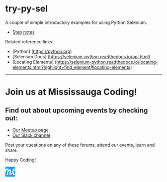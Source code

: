 # try-py-sel
A couple of simple introductory examples for using Python Selenium.

- [Step notes](https://bit.ly/2IUXIms)


Related reference links:

- [Python] (https://python.org)
- [Selenium Docs] (https://selenium-python.readthedocs.io/api.html)
- [Locating Elements] (https://selenium-python.readthedocs.io/locating-elements.html?highlight=find_element#locating-elements)











-----

Join us at Mississauga Coding! 
=================================

Find out about upcoming events by checking out: 
----------------------------------------------

- [Our Meetup page](http://www.meetup.com/Mississauga-Coding/) 
- [Our Slack channel](https://bit.ly/2uEnt2C)

Post your questions on any of these forums, attend our events, learn and share.

Happy Coding!


![Mississauga Coding](https://github.com/MississaugaCoding/mississaugacoding.github.io/blob/master/favicon-32x32.png "Mississauga Coding")




